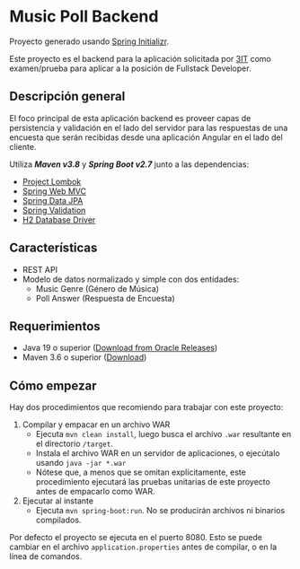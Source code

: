 # Music Poll Backend

Proyecto generado usando [Spring Initializr](https://start.spring.io/).

Este proyecto es el backend para la aplicación solicitada por [3IT](https://www.3it.cl/) como examen/prueba para aplicar a la posición de Fullstack Developer.

## Descripción general

El foco principal de esta aplicación backend es proveer capas de persistencia y validación en el lado del servidor para las respuestas de una encuesta que serán recibidas desde una aplicación Angular en el lado del cliente.

Utiliza ***Maven v3.8*** y ***Spring Boot v2.7*** junto a las dependencias:

- [Project Lombok](https://projectlombok.org/)
- [Spring Web MVC](https://docs.spring.io/spring-framework/docs/current/reference/html/web.html)
- [Spring Data JPA](https://spring.io/projects/spring-data-jpa)
- [Spring Validation](https://docs.spring.io/spring-framework/docs/current/reference/html/core.html#validation)
- [H2 Database Driver](https://h2database.com/html/main.html)

## Características

- REST API
- Modelo de datos normalizado y simple con dos entidades:
  - Music Genre (Género de Música)
  - Poll Answer (Respuesta de Encuesta)

## Requerimientos

- Java 19 o superior ([Download from Oracle Releases](https://jdk.java.net/19/))
- Maven 3.6 o superior ([Download](https://maven.apache.org/download.cgi))

## Cómo empezar

Hay dos procedimientos que recomiendo para trabajar con este proyecto:

1. Compilar y empacar en un archivo WAR
   - Ejecuta `mvn clean install`, luego busca el archivo `.war` resultante en el directorio `/target`.
   - Instala el archivo WAR en un servidor de aplicaciones, o ejecútalo usando `java -jar *.war`
   - Nótese que, a menos que se omitan explícitamente, este procedimiento ejecutará las pruebas unitarias de este proyecto antes de empacarlo como WAR.
2. Ejecutar al instante
   - Ejecuta `mvn spring-boot:run`. No se producirán archivos ni binarios compilados.

Por defecto el proyecto se ejecuta en el puerto 8080. Esto se puede cambiar en el archivo `application.properties` antes de compilar, o en la línea de comandos.
